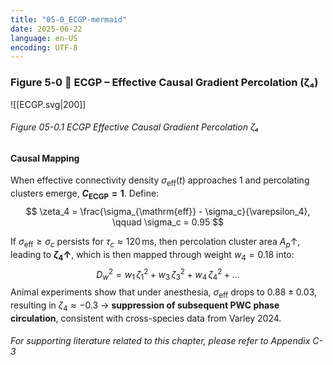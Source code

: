 ```yaml
---
title: "05-0_ECGP-mermaid"
date: 2025-06-22
language: en-US
encoding: UTF-8
---
```


### Figure 5‑0 🔑 ECGP – Effective Causal Gradient Percolation (ζ₄)

![[ECGP.svg|200]]
###### Figure 05-0.1 ECGP Effective Causal Gradient Percolation ζ₄
#### Causal Mapping

When effective connectivity density $\sigma_{\mathrm{eff}}(t)$ approaches 1 and percolating clusters emerge, **$C_{\text{ECGP}} = 1$**. Define:
$$
\zeta_4 = \frac{\sigma_{\mathrm{eff}} - \sigma_c}{\varepsilon_4}, \qquad \sigma_c = 0.95
$$

If $\sigma_{\mathrm{eff}} \ge \sigma_c$ persists for $\tau_c \approx 120\,\mathrm{ms}$, then percolation cluster area $A_p \uparrow$, leading to **$\zeta_4 \uparrow$**, which is then mapped through weight $w_4 = 0.18$ into:
$$
D_{w}^{2} = w_{1}\,\zeta_{1}^{2} + w_{3}\,\zeta_{3}^{2} + w_{4}\,\zeta_{4}^{2} + \dots
$$
Animal experiments show that under anesthesia, $\sigma_{\mathrm{eff}}$ drops to $0.88 \pm 0.03$, resulting in $\zeta_4 \approx -0.3$ → **suppression of subsequent PWC phase circulation**, consistent with cross-species data from Varley 2024.
###### For supporting literature related to this chapter, please refer to Appendix C-3